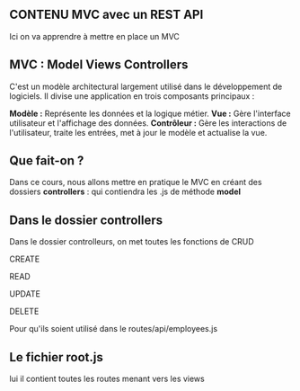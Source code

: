 ## CONTENU MVC avec un REST API 
 
 Ici on va apprendre à mettre en place un MVC

## MVC : Model Views Controllers
C'est un modèle architectural largement utilisé dans le développement de logiciels. Il divise une application en trois composants principaux :

**Modèle :** Représente les données et la logique métier.
**Vue :** Gère l'interface utilisateur et l'affichage des données.
**Contrôleur :** Gère les interactions de l'utilisateur, traite les entrées, met à jour le modèle et actualise la vue.

## Que fait-on ? 
Dans ce cours, nous allons mettre en pratique le MVC en créant des dossiers 
**controllers** : qui contiendra les .js de méthode
**model**

## Dans le dossier controllers
Dans le dossier controlleurs, on met toutes les fonctions de CRUD

CREATE

READ

UPDATE

DELETE

Pour qu'ils soient utilisé dans le routes/api/employees.js

## Le fichier root.js 
lui il contient toutes les routes menant vers les views 